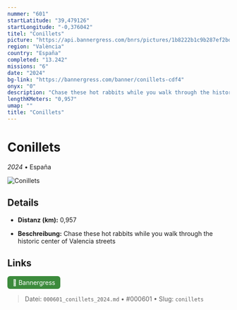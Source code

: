 ```yaml
---
nummer: "601"
startLatitude: "39,479126"
startLongitude: "-0,376042"
titel: "Conillets"
picture: "https://api.bannergress.com/bnrs/pictures/1b8222b1c9b287ef2bd596c7aacba9d8"
region: "València"
country: "España"
completed: "13.242"
missions: "6"
date: "2024"
bg-link: "https://bannergress.com/banner/conillets-cdf4"
onyx: "0"
description: "Chase these hot rabbits while you walk through the historic center of Valencia streets"
lengthKMeters: "0,957"
umap: ""
title: "Conillets"
---
```

# Conillets

*2024* • España

![Conillets](https://api.bannergress.com/bnrs/pictures/1b8222b1c9b287ef2bd596c7aacba9d8)

## Details
- **Distanz (km):** 0,957



- **Beschreibung:** Chase these hot rabbits while you walk through the historic center of Valencia streets


## Links
<div style="margin-top: 0.5em;">
<a href="https://bannergress.com/banner/conillets-cdf4" target="_blank" style="display:inline-block;margin-right:8px;padding:6px 12px;background-color:#3c8b3c;color:white;text-decoration:none;border-radius:6px;">🔗 Bannergress</a>

</div>


> Datei: `000601_conillets_2024.md` • #000601 • Slug: `conillets`
